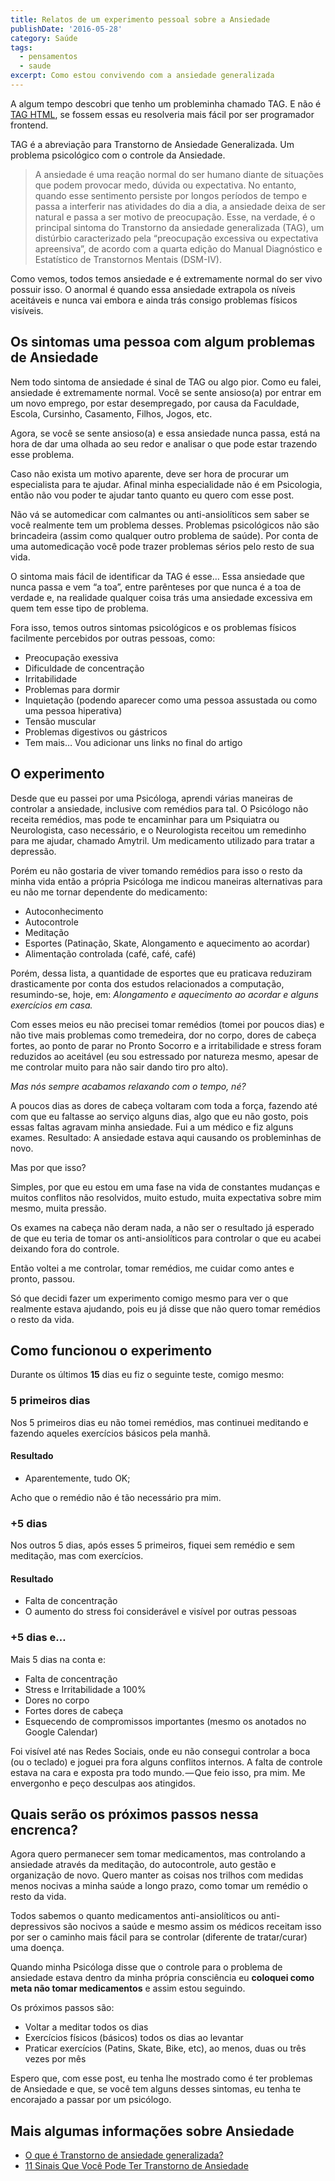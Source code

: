 ```yaml
---
title: Relatos de um experimento pessoal sobre a Ansiedade
publishDate: '2016-05-28'
category: Saúde
tags:
  - pensamentos
  - saude
excerpt: Como estou convivendo com a ansiedade generalizada
---
```


A algum tempo descobri que tenho um probleminha chamado TAG. E não é [TAG HTML](https://pt.wikipedia.org/wiki/Tag_%28linguagens_de_marca%C3%A7%C3%A3o%29), se fossem essas eu resolveria mais fácil por ser programador frontend.

TAG é a abreviação para Transtorno de Ansiedade Generalizada. Um problema psicológico com o controle da Ansiedade.

> A ansiedade é uma reação normal do ser humano diante de situações que podem provocar medo, dúvida ou expectativa. No entanto, quando esse sentimento persiste por longos períodos de tempo e passa a interferir nas atividades do dia a dia, a ansiedade deixa de ser natural e passa a ser motivo de preocupação. Esse, na verdade, é o principal sintoma do Transtorno da ansiedade generalizada (TAG), um distúrbio caracterizado pela “preocupação excessiva ou expectativa apreensiva”, de acordo com a quarta edição do Manual Diagnóstico e Estatístico de Transtornos Mentais (DSM-IV).

Como vemos, todos temos ansiedade e é extremamente normal do ser vivo possuir isso. O anormal é quando essa ansiedade extrapola os níveis aceitáveis e nunca vai embora e ainda trás consigo problemas físicos visíveis.

## Os sintomas uma pessoa com algum problemas de Ansiedade

Nem todo sintoma de ansiedade é sinal de TAG ou algo pior. Como eu falei, ansiedade é extremamente normal. Você se sente ansioso(a) por entrar em um novo emprego, por estar desempregado, por causa da Faculdade, Escola, Cursinho, Casamento, Filhos, Jogos, etc.

Agora, se você se sente ansioso(a) e essa ansiedade nunca passa, está na hora de dar uma olhada ao seu redor e analisar o que pode estar trazendo esse problema.

Caso não exista um motivo aparente, deve ser hora de procurar um especialista para te ajudar. Afinal minha especialidade não é em Psicologia, então não vou poder te ajudar tanto quanto eu quero com esse post.

Não vá se automedicar com calmantes ou anti-ansiolíticos sem saber se você realmente tem um problema desses. Problemas psicológicos não são brincadeira (assim como qualquer outro problema de saúde). Por conta de uma automedicação você pode trazer problemas sérios pelo resto de sua vida.

O sintoma mais fácil de identificar da TAG é esse… Essa ansiedade que nunca passa e vem “a toa”, entre parênteses por que nunca é a toa de verdade e, na realidade qualquer coisa trás uma ansiedade excessiva em quem tem esse tipo de problema.

Fora isso, temos outros sintomas psicológicos e os problemas físicos facilmente percebidos por outras pessoas, como:

- Preocupação exessiva
- Dificuldade de concentração
- Irritabilidade
- Problemas para dormir
- Inquietação (podendo aparecer como uma pessoa assustada ou como uma pessoa hiperativa)
- Tensão muscular
- Problemas digestivos ou gástricos
- Tem mais… Vou adicionar uns links no final do artigo

## O experimento

Desde que eu passei por uma Psicóloga, aprendi várias maneiras de controlar a ansiedade, inclusive com remédios para tal. O Psicólogo não receita remédios, mas pode te encaminhar para um Psiquiatra ou Neurologista, caso necessário, e o Neurologista receitou um remedinho para me ajudar, chamado Amytril. Um medicamento utilizado para tratar a depressão.

Porém eu não gostaria de viver tomando remédios para isso o resto da minha vida então a própria Psicóloga me indicou maneiras alternativas para eu não me tornar dependente do medicamento:

- Autoconhecimento
- Autocontrole
- Meditação
- Esportes (Patinação, Skate, Alongamento e aquecimento ao acordar)
- Alimentação controlada (café, café, café)

Porém, dessa lista, a quantidade de esportes que eu praticava reduziram drasticamente por conta dos estudos relacionados a computação, resumindo-se, hoje, em: _Alongamento e aquecimento ao acordar e alguns exercícios em casa._

Com esses meios eu não precisei tomar remédios (tomei por poucos dias) e não tive mais problemas como tremedeira, dor no corpo, dores de cabeça fortes, ao ponto de parar no Pronto Socorro e a irritabilidade e stress foram reduzidos ao aceitável (eu sou estressado por natureza mesmo, apesar de me controlar muito para não sair dando tiro pro alto).

_Mas nós sempre acabamos relaxando com o tempo, né?_

A poucos dias as dores de cabeça voltaram com toda a força, fazendo até com que eu faltasse ao serviço alguns dias, algo que eu não gosto, pois essas faltas agravam minha ansiedade. Fui a um médico e fiz alguns exames. Resultado: A ansiedade estava aqui causando os probleminhas de novo.

Mas por que isso?

Simples, por que eu estou em uma fase na vida de constantes mudanças e muitos conflitos não resolvidos, muito estudo, muita expectativa sobre mim mesmo, muita pressão.

Os exames na cabeça não deram nada, a não ser o resultado já esperado de que eu teria de tomar os anti-ansiolíticos para controlar o que eu acabei deixando fora do controle.

Então voltei a me controlar, tomar remédios, me cuidar como antes e pronto, passou.

Só que decidi fazer um experimento comigo mesmo para ver o que realmente estava ajudando, pois eu já disse que não quero tomar remédios o resto da vida.

## Como funcionou o experimento

Durante os últimos **15** dias eu fiz o seguinte teste, comigo mesmo:

### 5 primeiros dias

Nos 5 primeiros dias eu não tomei remédios, mas continuei meditando e fazendo aqueles exercícios básicos pela manhã.

#### Resultado

- Aparentemente, tudo OK;

Acho que o remédio não é tão necessário pra mim.

### +5 dias

Nos outros 5 dias, após esses 5 primeiros, fiquei sem remédio e sem meditação, mas com exercícios.

#### Resultado

- Falta de concentração
- O aumento do stress foi considerável e visível por outras pessoas

### +5 dias e…

Mais 5 dias na conta e:

- Falta de concentração
- Stress e Irritabilidade a 100%
- Dores no corpo
- Fortes dores de cabeça
- Esquecendo de compromissos importantes (mesmo os anotados no Google Calendar)

Foi visível até nas Redes Sociais, onde eu não consegui controlar a boca (ou o teclado) e joguei pra fora alguns conflitos internos. A falta de controle estava na cara e exposta pra todo mundo. — Que feio isso, pra mim. Me envergonho e peço desculpas aos atingidos.

## Quais serão os próximos passos nessa encrenca?

Agora quero permanecer sem tomar medicamentos, mas controlando a ansiedade através da meditação, do autocontrole, auto gestão e organização de novo. Quero manter as coisas nos trilhos com medidas menos nocivas a minha saúde a longo prazo, como tomar um remédio o resto da vida.

Todos sabemos o quanto medicamentos anti-ansiolíticos ou anti-depressivos são nocivos a saúde e mesmo assim os médicos receitam isso por ser o caminho mais fácil para se controlar (diferente de tratar/curar) uma doença.

Quando minha Psicóloga disse que o controle para o problema de ansiedade estava dentro da minha própria consciência eu **coloquei como meta não tomar medicamentos** e assim estou seguindo.

Os próximos passos são:

- Voltar a meditar todos os dias
- Exercícios físicos (básicos) todos os dias ao levantar
- Praticar exercícios (Patins, Skate, Bike, etc), ao menos, duas ou três vezes por mês

Espero que, com esse post, eu tenha lhe mostrado como é ter problemas de Ansiedade e que, se você tem alguns desses sintomas, eu tenha te encorajado a passar por um psicólogo.

## Mais algumas informações sobre Ansiedade

- [O que é Transtorno de ansiedade generalizada?](https://www.minhavida.com.br/saude/temas/transtorno-de-ansiedade-generalizada)
- [11 Sinais Que Você Pode Ter Transtorno de Ansiedade](https://autoajudaemfoco.com.br/estresse-ansiedade/11-sinais-que-voce-pode-ter-transtorno-de-ansiedade)
